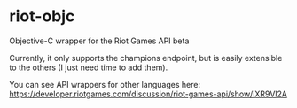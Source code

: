 riot-objc
=========

Objective-C wrapper for the Riot Games API beta  

Currently, it only supports the champions endpoint, but is easily extensible to the others (I just need time to add them).

You can see API wrappers for other languages here: https://developer.riotgames.com/discussion/riot-games-api/show/iXR9Vl2A

